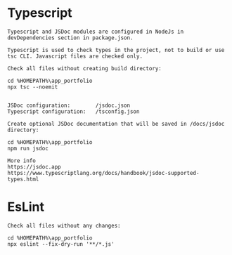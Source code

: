 # Typescript

    Typescript and JSDoc modules are configured in NodeJs in devDependencies section in package.json.
    
    Typescript is used to check types in the project, not to build or use tsc CLI. Javascript files are checked only.

    Check all files without creating build directory:
    
    cd %HOMEPATH%\app_portfolio
    npx tsc --noemit
    

    JSDoc configuration:        /jsdoc.json
    Typescript configuration:   /tsconfig.json

    Create optional JSDoc documentation that will be saved in /docs/jsdoc directory:
    
    cd %HOMEPATH%\app_portfolio
    npm run jsdoc

    More info
    https://jsdoc.app
    https://www.typescriptlang.org/docs/handbook/jsdoc-supported-types.html

# EsLint

    Check all files without any changes:
    
    cd %HOMEPATH%\app_portfolio
    npx eslint --fix-dry-run '**/*.js'